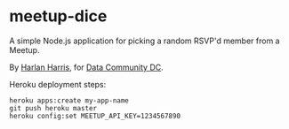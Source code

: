 meetup-dice
===========

A simple Node.js application for picking a random RSVP'd member from a Meetup.

By [Harlan Harris](http://github.com/HarlanH), for [Data Community DC](http://datacommunitydc.org).

Heroku deployment steps:

	heroku apps:create my-app-name
	git push heroku master
    heroku config:set MEETUP_API_KEY=1234567890

